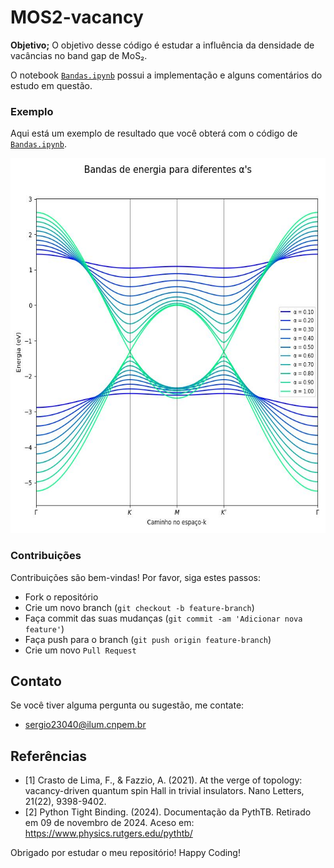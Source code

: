 # MOS2-vacancy

**Objetivo;**
O objetivo desse código é estudar a influência da densidade de vacâncias no band gap de MoS₂. 


 O notebook [`Bandas.ipynb`](Bandas.ipynb) possui a implementação e alguns comentários do estudo em questão.
  

### Exemplo
Aqui está um exemplo de resultado que você obterá com o código de [`Bandas.ipynb`](Bandas.ipynb).


<img src="bandas.jpg" alt="Bandas" width="600" height="600"/>

### Contribuições
Contribuições são bem-vindas! Por favor, siga estes passos:

- Fork o repositório
- Crie um novo branch (`git checkout -b feature-branch`)
- Faça commit das suas mudanças (`git commit -am 'Adicionar nova feature'`)
- Faça push para o branch (`git push origin feature-branch`)
- Crie um novo `Pull Request`

## Contato
Se você tiver alguma pergunta ou sugestão, me contate:
- sergio23040@ilum.cnpem.br

## Referências
- [1] Crasto de Lima, F., & Fazzio, A. (2021). At the verge of topology: vacancy-driven quantum spin Hall in trivial insulators. Nano Letters, 21(22), 9398-9402.
- [2] Python Tight Binding. (2024). Documentação da PythTB. Retirado em 09 de novembro de 2024. Aceso em: https://www.physics.rutgers.edu/pythtb/
  
Obrigado por estudar o meu repositório! Happy Coding!

